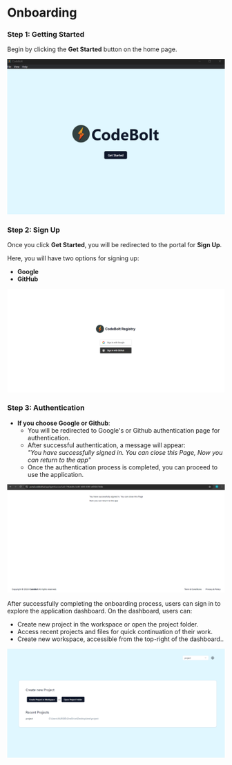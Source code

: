 # Onboarding

### Step 1: Getting Started
Begin by clicking the **Get Started** button on the home page.

![get started](../../static/img/get_started.png)


### Step 2: Sign Up
Once you click **Get Started**, you will be redirected to the portal for **Sign Up**.


Here, you will have two options for signing up:
- **Google**
- **GitHub**

![sign up](../../static/img/sing-up.png)

### Step 3: Authentication
- **If you choose Google or Github**:
  - You will be redirected to Google's or Github authentication page for authentication.
  - After successful authentication, a message will appear:  
    *"You have successfully signed in. You can close this Page, Now you can return to the app"*
  - Once the authentication process is completed, you can proceed to use the application.


![authentication success](../../static/img/authentication-success.png)

After successfully completing the onboarding process, users can sign in to explore the application dashboard. On the dashboard, users can:

* Create new project in the workspace or open the project folder.
* Access recent projects and files for quick continuation of their work.
* Create new workspace, accessible from the top-right of the dashboard..

![dashboard](../../static/img/codebolt_application.png)